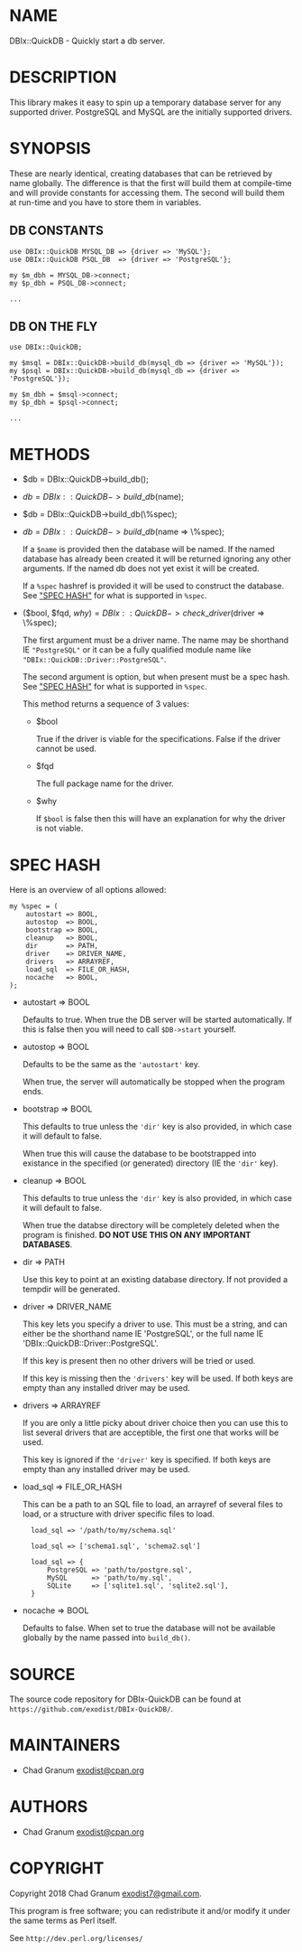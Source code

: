# NAME

DBIx::QuickDB - Quickly start a db server.

# DESCRIPTION

This library makes it easy to spin up a temporary database server for any
supported driver. PostgreSQL and MySQL are the initially supported drivers.

# SYNOPSIS

These are nearly identical, creating databases that can be retrieved by name
globally. The difference is that the first will build them at compile-time and
will provide constants for accessing them. The second will build them at
run-time and you have to store them in variables.

## DB CONSTANTS

    use DBIx::QuickDB MYSQL_DB => {driver => 'MySQL'};
    use DBIx::QuickDB PSQL_DB  => {driver => 'PostgreSQL'};

    my $m_dbh = MYSQL_DB->connect;
    my $p_dbh = PSQL_DB->connect;

    ...

## DB ON THE FLY

    use DBIx::QuickDB;

    my $msql = DBIx::QuickDB->build_db(mysql_db => {driver => 'MySQL'});
    my $psql = DBIx::QuickDB->build_db(mysql_db => {driver => 'PostgreSQL'});

    my $m_dbh = $msql->connect;
    my $p_dbh = $psql->connect;

    ...

# METHODS

- $db = DBIx::QuickDB->build\_db();
- $db = DBIx::QuickDB->build\_db($name);
- $db = DBIx::QuickDB->build\_db(\\%spec);
- $db = DBIx::QuickDB->build\_db($name => \\%spec);

    If a `$name` is provided then the database will be named. If the named
    database has already been created it will be returned ignoring any other
    arguments. If the named db does not yet exist it will be created.

    If a `%spec` hashref is provided it will be used to construct the database.
    See ["SPEC HASH"](#spec-hash) for what is supported in `%spec`.

- ($bool, $fqd, $why ) = DBIx::QuickDB->check\_driver($driver => \\%spec);

    The first argument must be a driver name. The name may be shorthand IE
    `"PostgreSQL"` or it can be a fully qualified module name like
    `"DBIx::QuickDB::Driver::PostgreSQL"`.

    The second argument is option, but when present must be a spec hash. See
    ["SPEC HASH"](#spec-hash) for what is supported in `%spec`.

    This method returns a sequence of 3 values:

    - $bool

        True if the driver is viable for the specifications. False if the driver cannot
        be used.

    - $fqd

        The full package name for the driver.

    - $why

        If `$bool` is false then this will have an explanation for why the driver is
        not viable.

# SPEC HASH

Here is an overview of all options allowed:

    my %spec = (
        autostart => BOOL,
        autostop  => BOOL,
        bootstrap => BOOL,
        cleanup   => BOOL,
        dir       => PATH,
        driver    => DRIVER_NAME,
        drivers   => ARRAYREF,
        load_sql  => FILE_OR_HASH,
        nocache   => BOOL,
    );

- autostart => BOOL

    Defaults to true. When true the DB server will be started automatically. If
    this is false then you will need to call `$DB->start` yourself.

- autostop  => BOOL

    Defaults to be the same as the `'autostart'` key.

    When true, the server will automatically be stopped when the program ends.

- bootstrap => BOOL

    This defaults to true unless the `'dir'` key is also provided, in which case
    it will default to false.

    When true this will cause the database to be bootstrapped into existance in the
    specified (or generated) directory (IE the `'dir'` key).

- cleanup => BOOL

    This defaults to true unless the `'dir'` key is also provided, in which case
    it will default to false.

    When true the databse directory will be completely deleted when the program is
    finished. **DO NOT USE THIS ON ANY IMPORTANT DATABASES**.

- dir => PATH

    Use this key to point at an existing database directory. If not provided a
    tempdir will be generated.

- driver => DRIVER\_NAME

    This key lets you specify a driver to use. This must be a string, and can
    either be the shorthand name IE 'PostgreSQL', or the full name IE
    'DBIx::QuickDB::Driver::PostgreSQL'.

    If this key is present then no other drivers will be tried or used.

    If this key is missing then the `'drivers'` key will be used. If both keys are
    empty than any installed driver may be used.

- drivers => ARRAYREF

    If you are only a little picky about driver choice then you can use this to
    list several drivers that are acceptible, the first one that works will be
    used.

    This key is ignored if the `'driver'` key is specified. If both keys are empty
    than any installed driver may be used.

- load\_sql => FILE\_OR\_HASH

    This can be a path to an SQL file to load, an arrayref of several files to
    load, or a structure with driver specific files to load.

        load_sql => '/path/to/my/schema.sql'

        load_sql => ['schema1.sql', 'schema2.sql']

        load_sql => {
            PostgreSQL => 'path/to/postgre.sql',
            MySQL      => 'path/to/my.sql',
            SQLite     => ['sqlite1.sql', 'sqlite2.sql'],
        }

- nocache => BOOL

    Defaults to false. When set to true the database will not be available globally
    by the name passed into `build_db()`.

# SOURCE

The source code repository for DBIx-QuickDB can be found at
`https://github.com/exodist/DBIx-QuickDB/`.

# MAINTAINERS

- Chad Granum <exodist@cpan.org>

# AUTHORS

- Chad Granum <exodist@cpan.org>

# COPYRIGHT

Copyright 2018 Chad Granum <exodist7@gmail.com>.

This program is free software; you can redistribute it and/or
modify it under the same terms as Perl itself.

See `http://dev.perl.org/licenses/`
